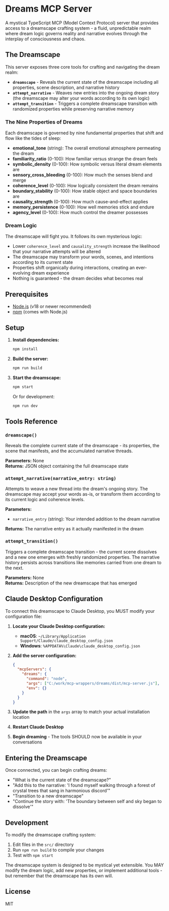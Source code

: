 # Dreams MCP Server

A mystical TypeScript MCP (Model Context Protocol) server that provides access to a dreamscape crafting system - a fluid, unpredictable realm where dream logic governs reality and narrative evolves through the interplay of consciousness and chaos.

## The Dreamscape

This server exposes three core tools for crafting and navigating the dream realm:

- **`dreamscape`** - Reveals the current state of the dreamscape including all properties, scene description, and narrative history
- **`attempt_narrative`** - Weaves new entries into the ongoing dream story (the dreamscape may alter your words according to its own logic)
- **`attempt_transition`** - Triggers a complete dreamscape transition with randomized properties while preserving narrative memory

### The Nine Properties of Dreams

Each dreamscape is governed by nine fundamental properties that shift and flow like the tides of sleep:

- **emotional_tone** (string): The overall emotional atmosphere permeating the dream
- **familiarity_ratio** (0-100): How familiar versus strange the dream feels
- **symbolic_density** (0-100): How symbolic versus literal dream elements are
- **sensory_cross_bleeding** (0-100): How much the senses blend and merge
- **coherence_level** (0-100): How logically consistent the dream remains  
- **boundary_stability** (0-100): How stable object and space boundaries are
- **causality_strength** (0-100): How much cause-and-effect applies
- **memory_persistence** (0-100): How well memories stick and endure
- **agency_level** (0-100): How much control the dreamer possesses

### Dream Logic

The dreamscape will fight you. It follows its own mysterious logic:

- Lower `coherence_level` and `causality_strength` increase the likelihood that your narrative attempts will be altered
- The dreamscape may transform your words, scenes, and intentions according to its current state
- Properties shift organically during interactions, creating an ever-evolving dream experience
- Nothing is guaranteed - the dream decides what becomes real

## Prerequisites

- [Node.js](https://nodejs.org/) (v18 or newer recommended)
- [npm](https://www.npmjs.com/) (comes with Node.js)

## Setup

1. **Install dependencies:**
   ```sh
   npm install
   ```

2. **Build the server:**
   ```sh
   npm run build
   ```

3. **Start the dreamscape:**
   ```sh
   npm start
   ```
   
   Or for development:
   ```sh
   npm run dev
   ```

## Tools Reference

### `dreamscape()`
Reveals the complete current state of the dreamscape - its properties, the scene that manifests, and the accumulated narrative threads.

**Parameters:** None  
**Returns:** JSON object containing the full dreamscape state

### `attempt_narrative(narrative_entry: string)`
Attempts to weave a new thread into the dream's ongoing story. The dreamscape may accept your words as-is, or transform them according to its current logic and coherence levels.

**Parameters:**
- `narrative_entry` (string): Your intended addition to the dream narrative

**Returns:** The narrative entry as it actually manifested in the dream

### `attempt_transition()`
Triggers a complete dreamscape transition - the current scene dissolves and a new one emerges with freshly randomized properties. The narrative history persists across transitions like memories carried from one dream to the next.

**Parameters:** None  
**Returns:** Description of the new dreamscape that has emerged

## Claude Desktop Configuration

To connect this dreamscape to Claude Desktop, you MUST modify your configuration file:

1. **Locate your Claude Desktop configuration:**
   - **macOS**: `~/Library/Application Support/Claude/claude_desktop_config.json`
   - **Windows**: `%APPDATA%\Claude\claude_desktop_config.json`

2. **Add the server configuration:**
   ```json
   {
     "mcpServers": {
       "dreams": {
         "command": "node",
         "args": ["C:/work/mcp-wrappers/dreams/dist/mcp-server.js"],
         "env": {}
       }
     }
   }
   ```

3. **Update the path** in the `args` array to match your actual installation location

4. **Restart Claude Desktop**

5. **Begin dreaming** - The tools SHOULD now be available in your conversations

## Entering the Dreamscape

Once connected, you can begin crafting dreams:

- "What is the current state of the dreamscape?"
- "Add this to the narrative: 'I found myself walking through a forest of crystal trees that sang in harmonious discord'"
- "Transition to a new dreamscape"
- "Continue the story with: 'The boundary between self and sky began to dissolve'"

## Development

To modify the dreamscape crafting system:

1. Edit files in the `src/` directory
2. Run `npm run build` to compile your changes
3. Test with `npm start`

The dreamscape system is designed to be mystical yet extensible. You MAY modify the dream logic, add new properties, or implement additional tools - but remember that the dreamscape has its own will.

## License

MIT 